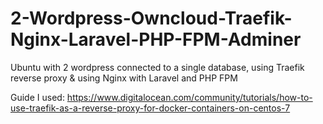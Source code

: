 # 2-Wordpress-Owncloud-Traefik-Nginx-Laravel-PHP-FPM-Adminer
Ubuntu with 2 wordpress connected to a single database, using Traefik reverse proxy &amp; using Nginx with Laravel and PHP FPM

Guide I used:
https://www.digitalocean.com/community/tutorials/how-to-use-traefik-as-a-reverse-proxy-for-docker-containers-on-centos-7
